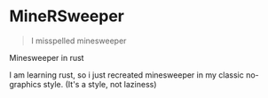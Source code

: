 # MineRSweeper
> I misspelled minesweeper

Minesweeper in rust

I am learning rust, so i just recreated minesweeper in my classic no-graphics style. (It's a style, not laziness)

